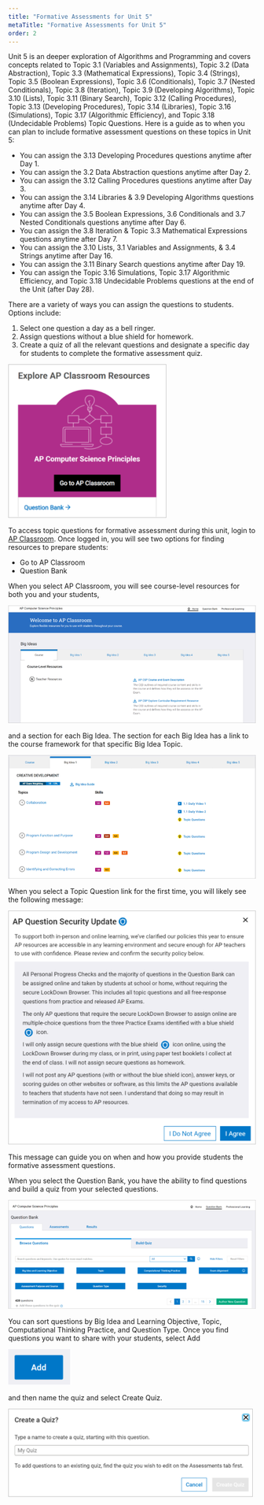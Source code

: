 ```yaml
---
title: "Formative Assessments for Unit 5"
metaTitle: "Formative Assessments for Unit 5"
order: 2
---
```


Unit 5 is an deeper exploration of Algorithms and Programming and covers concepts related to Topic 3.1 (Variables and Assignments), Topic 3.2 (Data Abstraction), Topic 3.3 (Mathematical Expressions), Topic 3.4 (Strings), Topic 3.5 (Boolean Expressions), Topic 3.6 (Conditionals), Topic 3.7 (Nested Conditionals), Topic 3.8 (Iteration), Topic 3.9 (Developing Algorithms), Topic 3.10 (Lists), Topic 3.11 (Binary Search), Topic 3.12 (Calling Procedures), Topic 3.13 (Developing Procedures), Topic 3.14 (Libraries), Topic 3.16 (Simulations), Topic 3.17 (Algorithmic Efficiency), and Topic 3.18 (Undecidable Problems) Topic Questions. Here is a guide as to when you can plan to include formative assessment questions on these topics in Unit 5:

* You can assign the 3.13 Developing Procedures questions anytime after Day 1.
* You can assign the 3.2 Data Abstraction questions anytime after Day 2.
* You can assign the 3.12 Calling Procedures questions anytime after Day 3.
* You can assign the 3.14 Libraries & 3.9 Developing Algorithms questions anytime after Day 4.
* You can assign the 3.5 Boolean Expressions, 3.6 Conditionals and 3.7 Nested Conditionals questions anytime after Day 6.
* You can assign the 3.8 Iteration & Topic 3.3 Mathematical Expressions questions anytime after Day 7.
* You can assign the 3.10 Lists, 3.1 Variables and Assignments, & 3.4 Strings anytime after Day 16.
* You can assign the 3.11 Binary Search questions anytime after Day 19.
* You can assign the Topic 3.16 Simulations, Topic 3.17 Algorithmic Efficiency, and Topic 3.18 Undecidable Problems questions at the end of the Unit (after Day 28).

There are a variety of ways you can assign the questions to students. Options include:

1. Select one question a day as a bell ringer.
2. Assign questions without a blue shield for homework.
3. Create a quiz of all the relevant questions and designate a specific day for students to complete the formative assessment quiz.

![AP Classroom link](ap-classroom-link.png)

To access topic questions for formative assessment during this unit, login to [AP Classroom](https://myap.collegeboard.org/login). Once logged in, you will see two options for finding resources to prepare students:

* Go to AP Classroom
* Question Bank

When you select AP Classroom, you will see course-level resources for both you and your students,

![Course level resources](course-level-resources.png)

and a section for each Big Idea. The section for each Big Idea has a link to the course framework for that specific Big Idea Topic.

![Big Idea topic](big-idea-section.png)

When you select a Topic Question link for the first time, you will likely see the following message:

![AP Question Security update](security-update.png)

This message can guide you on when and how you provide students the formative assessment questions.

When you select the Question Bank, you have the ability to find questions and build a quiz from your selected questions.

![Question Bank](question-bank.png)

You can sort questions by Big Idea and Learning Objective, Topic, Computational Thinking Practice, and Question Type. Once you find questions you want to share with your students, select Add

![Add button](add-button.png)

and then name the quiz and select Create Quiz.

![Create a Quiz dialog](create-quiz.png)
